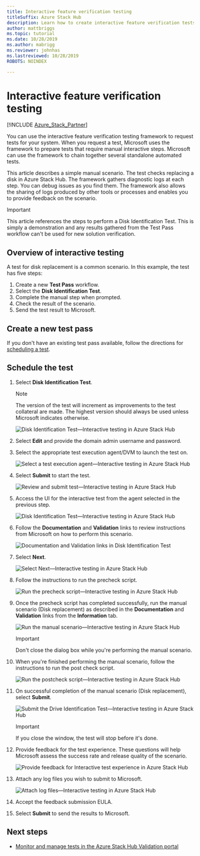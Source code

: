```yaml
---
title: Interactive feature verification testing
titleSuffix: Azure Stack Hub
description: Learn how to create interactive feature verification tests for Azure Stack Hub with validation as a service.
author: mattbriggs
ms.topic: tutorial
ms.date: 10/28/2019
ms.author: mabrigg
ms.reviewer: johnhas
ms.lastreviewed: 10/28/2019
ROBOTS: NOINDEX

---
```


# Interactive feature verification testing  

[!INCLUDE [Azure_Stack_Partner](./includes/azure-stack-partner-appliesto.md)]

You can use the interactive feature verification testing framework to request tests for your system. When you request a test, Microsoft uses the framework to prepare tests that require manual interactive steps. Microsoft can use the framework to chain together several standalone automated tests.

This article describes a simple manual scenario. The test checks replacing a disk in Azure Stack Hub. The framework gathers diagnostic logs at each step. You can debug issues as you find them. The framework also allows the sharing of logs produced by other tools or processes and enables you to provide feedback on the scenario.

> [!Important]  
> This article references the steps to perform a Disk Identification Test. This is simply a demonstration and any results gathered from the Test Pass workflow can't be used for new solution verification.

## Overview of interactive testing

A test for disk replacement is a common scenario. In this example, the test has five steps:

1. Create a new **Test Pass** workflow.
2. Select the **Disk Identification Test**.
3. Complete the manual step when prompted.
4. Check the result of the scenario.
5. Send the test result to Microsoft.

## Create a new test pass

If you don't have an existing test pass available, follow the directions for [scheduling a test](azure-stack-vaas-schedule-test-pass.md).

## Schedule the test

1. Select **Disk Identification Test**.

    > [!Note]  
    > The version of the test will increment as improvements to the test collateral are made. The highest version should always be used unless Microsoft indicates otherwise.

    ![Disk Identification Test—Interactive testing in Azure Stack Hub](media/azure-stack-vaas-interactive-feature-verification/image4.png)

2. Select **Edit** and provide the domain admin username and password.

3. Select the appropriate test execution agent/DVM to launch the test on.

    ![Select a test execution agent—Interactive testing in Azure Stack Hub](media/azure-stack-vaas-interactive-feature-verification/image5.png)

4. Select **Submit** to start the test.

    ![Review and submit test—Interactive testing in Azure Stack Hub](media/azure-stack-vaas-interactive-feature-verification/image6.png)

5. Access the UI for the interactive test from the agent selected in the previous step.

    ![Disk Identification Test—Interactive testing in Azure Stack Hub](media/azure-stack-vaas-interactive-feature-verification/image8.png)

6. Follow the **Documentation** and **Validation** links to review instructions from Microsoft on how to perform this scenario.

    ![Documentation and Validation links in Disk Identification Test](media/azure-stack-vaas-interactive-feature-verification/image9.png)

7. Select **Next**.

    ![Select Next—Interactive testing in Azure Stack Hub](media/azure-stack-vaas-interactive-feature-verification/image10.png)

8. Follow the instructions to run the precheck script.

    ![Run the precheck script—Interactive testing in Azure Stack Hub](media/azure-stack-vaas-interactive-feature-verification/image11.png)

9. Once the precheck script has completed successfully, run the manual scenario (Disk replacement) as described in the **Documentation** and **Validation** links from the **Information** tab.

    ![Run the manual scenario—Interactive testing in Azure Stack Hub](media/azure-stack-vaas-interactive-feature-verification/image12.png)

    > [!Important]  
    > Don't close the dialog box while you're performing the manual scenario.

10. When you're finished performing the manual scenario, follow the instructions to run the post check script.

    ![Run the postcheck script—Interactive testing in Azure Stack Hub](media/azure-stack-vaas-interactive-feature-verification/image13.png)

11. On successful completion of the manual scenario (Disk replacement), select **Submit**.

    ![Submit the Drive Identification Test—Interactive testing in Azure Stack Hub](media/azure-stack-vaas-interactive-feature-verification/image14.png)

    > [!Important]  
    > If you close the window, the test will stop before it's done.

12. Provide feedback for the test experience. These questions will help Microsoft assess the success rate and release quality of the scenario.

    ![Provide feedback for Interactive test experience in Azure Stack Hub](media/azure-stack-vaas-interactive-feature-verification/image15.png)

13. Attach any log files you wish to submit to Microsoft.

    ![Attach log files—Interactive testing in Azure Stack Hub](media/azure-stack-vaas-interactive-feature-verification/image16.png)

14. Accept the feedback submission EULA.

15. Select **Submit** to send the results to Microsoft.

## Next steps

- [Monitor and manage tests in the Azure Stack Hub Validation portal](azure-stack-vaas-monitor-test.md)
